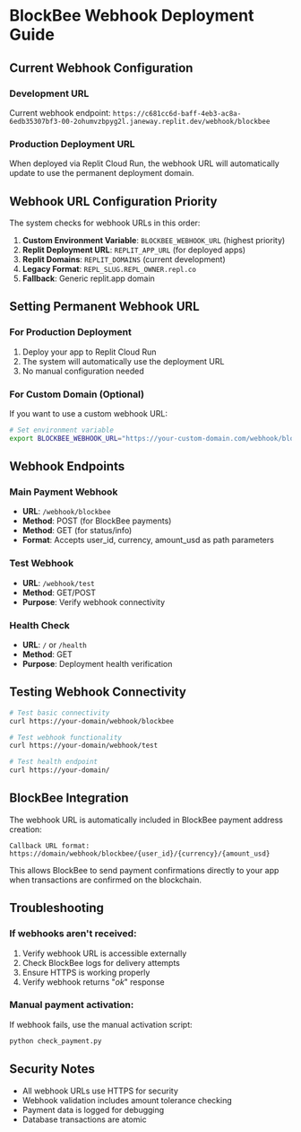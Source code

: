 # BlockBee Webhook Deployment Guide

## Current Webhook Configuration

### Development URL
Current webhook endpoint: `https://c681cc6d-baff-4eb3-ac8a-6edb35307bf3-00-2ohumvzbpyg2l.janeway.replit.dev/webhook/blockbee`

### Production Deployment URL
When deployed via Replit Cloud Run, the webhook URL will automatically update to use the permanent deployment domain.

## Webhook URL Configuration Priority

The system checks for webhook URLs in this order:

1. **Custom Environment Variable**: `BLOCKBEE_WEBHOOK_URL` (highest priority)
2. **Replit Deployment URL**: `REPLIT_APP_URL` (for deployed apps)
3. **Replit Domains**: `REPLIT_DOMAINS` (current development)
4. **Legacy Format**: `REPL_SLUG.REPL_OWNER.repl.co`
5. **Fallback**: Generic replit.app domain

## Setting Permanent Webhook URL

### For Production Deployment
1. Deploy your app to Replit Cloud Run
2. The system will automatically use the deployment URL
3. No manual configuration needed

### For Custom Domain (Optional)
If you want to use a custom webhook URL:

```bash
# Set environment variable
export BLOCKBEE_WEBHOOK_URL="https://your-custom-domain.com/webhook/blockbee"
```

## Webhook Endpoints

### Main Payment Webhook
- **URL**: `/webhook/blockbee`
- **Method**: POST (for BlockBee payments)
- **Method**: GET (for status/info)
- **Format**: Accepts user_id, currency, amount_usd as path parameters

### Test Webhook
- **URL**: `/webhook/test`
- **Method**: GET/POST
- **Purpose**: Verify webhook connectivity

### Health Check
- **URL**: `/` or `/health`
- **Method**: GET
- **Purpose**: Deployment health verification

## Testing Webhook Connectivity

```bash
# Test basic connectivity
curl https://your-domain/webhook/blockbee

# Test webhook functionality
curl https://your-domain/webhook/test

# Test health endpoint
curl https://your-domain/
```

## BlockBee Integration

The webhook URL is automatically included in BlockBee payment address creation:

```
Callback URL format: https://domain/webhook/blockbee/{user_id}/{currency}/{amount_usd}
```

This allows BlockBee to send payment confirmations directly to your app when transactions are confirmed on the blockchain.

## Troubleshooting

### If webhooks aren't received:
1. Verify webhook URL is accessible externally
2. Check BlockBee logs for delivery attempts
3. Ensure HTTPS is working properly
4. Verify webhook returns "*ok*" response

### Manual payment activation:
If webhook fails, use the manual activation script:
```bash
python check_payment.py
```

## Security Notes

- All webhook URLs use HTTPS for security
- Webhook validation includes amount tolerance checking
- Payment data is logged for debugging
- Database transactions are atomic